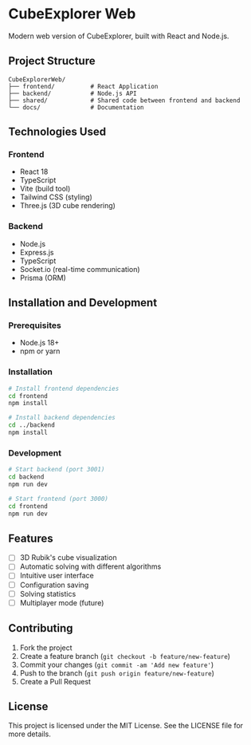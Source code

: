 # CubeExplorer Web

Modern web version of CubeExplorer, built with React and Node.js.

## Project Structure

```
CubeExplorerWeb/
├── frontend/          # React Application
├── backend/           # Node.js API
├── shared/            # Shared code between frontend and backend
└── docs/              # Documentation
```

## Technologies Used

### Frontend
- React 18
- TypeScript
- Vite (build tool)
- Tailwind CSS (styling)
- Three.js (3D cube rendering)

### Backend
- Node.js
- Express.js
- TypeScript
- Socket.io (real-time communication)
- Prisma (ORM)

## Installation and Development

### Prerequisites
- Node.js 18+
- npm or yarn

### Installation
```bash
# Install frontend dependencies
cd frontend
npm install

# Install backend dependencies
cd ../backend
npm install
```

### Development
```bash
# Start backend (port 3001)
cd backend
npm run dev

# Start frontend (port 3000)
cd frontend
npm run dev
```

## Features

- [ ] 3D Rubik's cube visualization
- [ ] Automatic solving with different algorithms
- [ ] Intuitive user interface
- [ ] Configuration saving
- [ ] Solving statistics
- [ ] Multiplayer mode (future)

## Contributing

1. Fork the project
2. Create a feature branch (`git checkout -b feature/new-feature`)
3. Commit your changes (`git commit -am 'Add new feature'`)
4. Push to the branch (`git push origin feature/new-feature`)
5. Create a Pull Request

## License

This project is licensed under the MIT License. See the LICENSE file for more details.